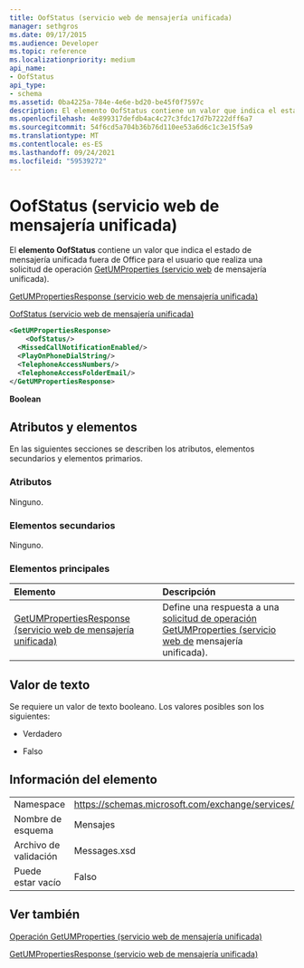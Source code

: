 ```yaml
---
title: OofStatus (servicio web de mensajería unificada)
manager: sethgros
ms.date: 09/17/2015
ms.audience: Developer
ms.topic: reference
ms.localizationpriority: medium
api_name:
- OofStatus
api_type:
- schema
ms.assetid: 0ba4225a-784e-4e6e-bd20-be45f0f7597c
description: El elemento OofStatus contiene un valor que indica el estado de mensajería unificada fuera de Office para el usuario que realiza una solicitud de operación GetUMProperties (servicio web de mensajería unificada).
ms.openlocfilehash: 4e899317defdb4ac4c27c3fdc17d7b7222dff6a7
ms.sourcegitcommit: 54f6cd5a704b36b76d110ee53a6d6c1c3e15f5a9
ms.translationtype: MT
ms.contentlocale: es-ES
ms.lasthandoff: 09/24/2021
ms.locfileid: "59539272"
---
```

# <a name="oofstatus-um-web-service"></a>OofStatus (servicio web de mensajería unificada)

El **elemento OofStatus** contiene un valor que indica el estado de mensajería unificada fuera de Office para el usuario que realiza una solicitud de operación [GetUMProperties (servicio web](getumproperties-operation-um-web-service.md) de mensajería unificada). 
  
[GetUMPropertiesResponse (servicio web de mensajería unificada)](getumpropertiesresponse-um-web-service.md)
  
[OofStatus (servicio web de mensajería unificada)](oofstatus-um-web-service.md)
  
```xml
<GetUMPropertiesResponse>
    <OofStatus/>
  <MissedCallNotificationEnabled/>
  <PlayOnPhoneDialString/>
  <TelephoneAccessNumbers/>
  <TelephoneAccessFolderEmail/>
</GetUMPropertiesResponse>
```

 **Boolean**
## <a name="attributes-and-elements"></a>Atributos y elementos

En las siguientes secciones se describen los atributos, elementos secundarios y elementos primarios.
  
### <a name="attributes"></a>Atributos

Ninguno.
  
### <a name="child-elements"></a>Elementos secundarios

Ninguno.
  
### <a name="parent-elements"></a>Elementos principales

|**Elemento**|**Descripción**|
|:-----|:-----|
|[GetUMPropertiesResponse (servicio web de mensajería unificada)](getumpropertiesresponse-um-web-service.md) <br/> |Define una respuesta a una [solicitud de operación GetUMProperties (servicio web de](getumproperties-operation-um-web-service.md) mensajería unificada).  <br/> |
   
## <a name="text-value"></a>Valor de texto

Se requiere un valor de texto booleano. Los valores posibles son los siguientes:
  
- Verdadero
    
- Falso
    
## <a name="element-information"></a>Información del elemento

|||
|:-----|:-----|
|Namespace  <br/> |https://schemas.microsoft.com/exchange/services/2006/messages  <br/> |
|Nombre de esquema  <br/> |Mensajes  <br/> |
|Archivo de validación  <br/> |Messages.xsd  <br/> |
|Puede estar vacío  <br/> |Falso  <br/> |
   
## <a name="see-also"></a>Ver también



[Operación GetUMProperties (servicio web de mensajería unificada)](getumproperties-operation-um-web-service.md)
  
[GetUMPropertiesResponse (servicio web de mensajería unificada)](getumpropertiesresponse-um-web-service.md)

